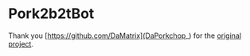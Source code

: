 # Pork2b2tBot

Thank you [https://github.com/DaMatrix](DaPorkchop_) for the [original project](https://github.com/PorkStudios/Pork2b2tBot).